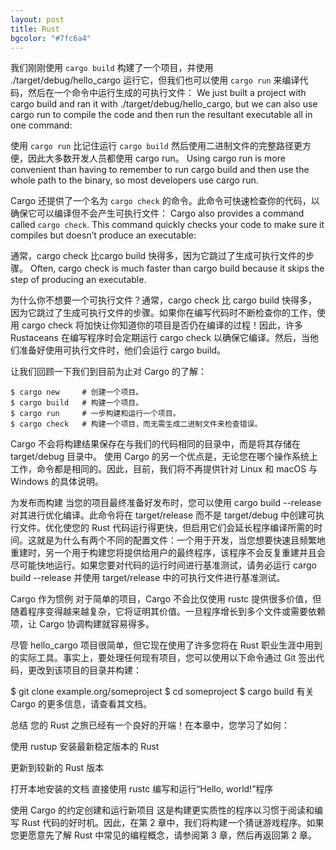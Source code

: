 ```yaml
---
layout: post
title: Rust
bgcolor: "#7fc6a4"
---
```


我们刚刚使用 `cargo build` 构建了一个项目，并使用 ./target/debug/hello_cargo 运行它，但我们也可以使用 `cargo run` 来编译代码，然后在一个命令中运行生成的可执行文件：
We just built a project with cargo build and ran it with ./target/debug/hello_cargo, but we can also use cargo run to compile the code and then run the resultant executable all in one command:

使用 `cargo run` 比记住运行 `cargo build` 然后使用二进制文件的完整路径更方便，因此大多数开发人员都使用 cargo run。
Using cargo run is more convenient than having to remember to run cargo build and then use the whole path to the binary, so most developers use cargo run.


Cargo 还提供了一个名为 `cargo check` 的命令。此命令可快速检查你的代码，以确保它可以编译但不会产生可执行文件：
Cargo also provides a command called `cargo check`. This command quickly checks your code to make sure it compiles but doesn’t produce an executable:

通常，cargo check 比cargo build 快得多，因为它跳过了生成可执行文件的步骤。
Often, cargo check is much faster than cargo build because it skips the step of producing an executable.


为什么你不想要一个可执行文件？通常，cargo check 比 cargo build 快得多，因为它跳过了生成可执行文件的步骤。如果你在编写代码时不断检查你的工作，使用 cargo check 将加快让你知道你的项目是否仍在编译的过程！因此，许多 Rustaceans 在编写程序时会定期运行 cargo check 以确保它编译。然后，当他们准备好使用可执行文件时，他们会运行 cargo build。

让我们回顾一下我们到目前为止对 Cargo 的了解：

```shell
$ cargo new     # 创建一个项目。
$ cargo build   # 构建一个项目。
$ cargo run     # 一步构建和运行一个项目。
$ cargo check   # 构建一个项目，而无需生成二进制文件来检查错误。
```

Cargo 不会将构建结果保存在与我们的代码相同的目录中，而是将其存储在 target/debug 目录中。
使用 Cargo 的另一个优点是，无论您在哪个操作系统上工作，命令都是相同的。因此，目前，我们将不再提供针对 Linux 和 macOS 与 Windows 的具体说明。

为发布而构建
当您的项目最终准备好发布时，您可以使用 cargo build --release 对其进行优化编译。此命令将在 target/release 而不是 target/debug 中创建可执行文件。优化使您的 Rust 代码运行得更快，但启用它们会延长程序编译所需的时间。这就是为什么有两个不同的配置文件：一个用于开发，当您想要快速且频繁地重建时，另一个用于构建您将提供给用户的最终程序，该程序不会反复重建并且会尽可能快地运行。如果您要对代码的运行时间进行基准测试，请务必运行 cargo build --release 并使用 target/release 中的可执行文件进行基准测试。

Cargo 作为惯例
对于简单的项目，Cargo 不会比仅使用 rustc 提供很多价值，但随着程序变得越来越复杂，它将证明其价值。一旦程序增长到多个文件或需要依赖项，让 Cargo 协调构建就容易得多。

尽管 hello_cargo 项目很简单，但它现在使用了许多您将在 Rust 职业生涯中用到的实际工具。事实上，要处理任何现有项目，您可以使用以下命令通过 Git 签出代码，更改到该项目的目录并构建：

$ git clone example.org/someproject
$ cd someproject
$ cargo build
有关 Cargo 的更多信息，请查看其文档。

总结
您的 Rust 之旅已经有一个良好的开端！在本章中，您学习了如何：

使用 rustup 安装最新稳定版本的 Rust

更新到较新的 Rust 版本

打开本地安装的文档
直接使用 rustc 编写和运行“Hello, world!”程序

使用 Cargo 的约定创建和运行新项目
这是构建更实质性的程序以习惯于阅读和编写 Rust 代码的好时机。因此，在第 2 章中，我们将构建一个猜谜游戏程序。如果您更愿意先了解 Rust 中常见的编程概念，请参阅第 3 章，然后再返回第 2 章。